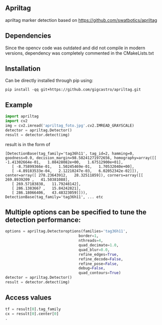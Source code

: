 
Apriltag
--------
apriltag marker detection
based on <https://github.com/swatbotics/apriltag>

Dependencies
------------

Since the opencv code was outdated and did not compile in modern versions, dependency was completely commented in the CMakeLists.txt

Installation
------------

Can be directly installed through pip using:

```pip install -qq git+https://github.com/gigcastro/apriltag.git```

Example
-------
```python
import apriltag
import cv2
img = cv2.imread('apriltag_foto.jpg'.cv2.IMREAD_GRAYSCALE)
detector = apriltag.Detector()
result = detector.detect(img)
```


result is in the form of
```
[DetectionBase(tag_family='tag36h11', tag_id=2, hamming=0, goodness=0.0, decision_margin=98.58241271972656, homography=array([[ -1.41302664e-01,   1.08428082e+00,   1.67512900e+01],
   [ -8.75899366e-01,   1.50245469e-01,   1.70532040e+00],
   [ -4.89183533e-04,   2.12210247e-03,   6.02052342e-02]]), center=array([ 278.23643912,   28.32511859]), corners=array([[ 269.8939209 ,   41.50381088],
   [ 269.57183838,   11.79248142],
   [ 286.1383667 ,   15.84242821],
   [ 286.18066406,   43.48323059]])),
DetectionBase(tag_family='tag36h11', ... etc
```


Multiple options can be specified to tune the detection performance:
--------------------------------------------------------------------
```python
options = apriltag.Detectoroptions(families='tag36h11',
                                 border=1,
                                 nthreads=4,
                                 quad_decimate=1.0,
                                 quad_blur=0.0,
                                 refine_edges=True,
                                 refine_decode=False,
                                 refine_pose=False,
                                 debug=False,
                                 quad_contours=True)
detector = apriltag.Detector()
result = detector.detect(img)
```

Access values
--------
```python
tf = result[0].tag_family
cx = result[0].center[0]
.
